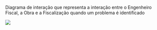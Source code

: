 
Diagrama de interação que representa a interação entre o Engenheiro Fiscal, a Obra e a Fiscalização quando um problema é identificado

[![](https://mermaid.ink/img/pako:eNp1kjFvwjAQhf-KdXNACZgm8cDSJhJDFdRuVRbXuYClxE5tpyog_nvtUNGC1M32fe-9051PIHSDwMDix4hK4JPkO8P7WhEycOOkkANXjhQl4ZYUaodqj9JoUkoreHePVYGq3g2_L0zyi0YeueD6HtgGYGv0e4f9pC7K2XpdMbJpUDnZSsHJ8KfMhZOf3CGpwq2aebgoGXnUqpWm_2UJklYbhQJJg453e7RB0OCtwZTm9S84aOP-iSrDLYDbAO6kdeaW3M4uLtcuzIXSd5FXo9DyRvkZTD4CrdWe8zKru9FPCSLo0RvJxq_oFFQ1uD32WAPzxwZbPnauhlqdPcpHp18PSgBzZsQIxqHxaT8bvX0sGum0AdbyzvpHvwJgJ_gCltBknmVxQrM4X-ZLuqQRHICl6Zw-5Gkcr2i6iJdZfo7gqLV3jecZpXmySGmSpHm8igAn7-fLv5q-1xTwNuGhifM3d8jQAA?type=png)](https://mermaid.live/edit#pako:eNp1kjFvwjAQhf-KdXNACZgm8cDSJhJDFdRuVRbXuYClxE5tpyog_nvtUNGC1M32fe-9051PIHSDwMDix4hK4JPkO8P7WhEycOOkkANXjhQl4ZYUaodqj9JoUkoreHePVYGq3g2_L0zyi0YeueD6HtgGYGv0e4f9pC7K2XpdMbJpUDnZSsHJ8KfMhZOf3CGpwq2aebgoGXnUqpWm_2UJklYbhQJJg453e7RB0OCtwZTm9S84aOP-iSrDLYDbAO6kdeaW3M4uLtcuzIXSd5FXo9DyRvkZTD4CrdWe8zKru9FPCSLo0RvJxq_oFFQ1uD32WAPzxwZbPnauhlqdPcpHp18PSgBzZsQIxqHxaT8bvX0sGum0AdbyzvpHvwJgJ_gCltBknmVxQrM4X-ZLuqQRHICl6Zw-5Gkcr2i6iJdZfo7gqLV3jecZpXmySGmSpHm8igAn7-fLv5q-1xTwNuGhifM3d8jQAA)

